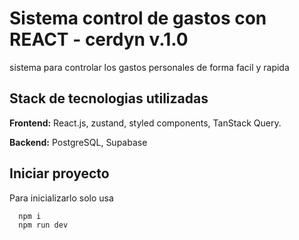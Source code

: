
# Sistema control de gastos con REACT - cerdyn v.1.0

sistema para controlar los gastos personales de forma facil y rapida

## Stack de tecnologias utilizadas

**Frontend:** React.js, zustand, styled components, TanStack Query.

**Backend:** PostgreSQL, Supabase

## Iniciar proyecto

Para inicializarlo solo usa

```bash
  npm i
  npm run dev
```